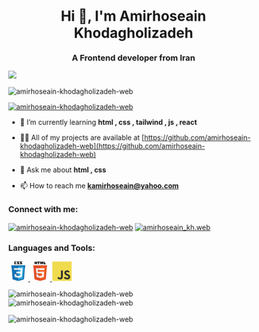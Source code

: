 <h1 align="center">Hi 👋, I'm Amirhoseain Khodagholizadeh</h1>
<h3 align="center">A Frontend developer from Iran</h3>

<img src="https://media.giphy.com/media/qgQUggAC3Pfv687qPC/giphy.gif" width="400"/>


  
<p align="left"> <img src="https://komarev.com/ghpvc/?username=amirhoseain-khodagholizadeh-web&label=Profile%20views&color=0e75b6&style=flat" alt="amirhoseain-khodagholizadeh-web" /> </p>

<p align="left"> <a href="https://github.com/ryo-ma/github-profile-trophy"><img src="https://github-profile-trophy.vercel.app/?username=amirhoseain-khodagholizadeh-web" alt="amirhoseain-khodagholizadeh-web" /></a> </p>

- 🌱 I’m currently learning **html , css , tailwind , js , react**

- 👨‍💻 All of my projects are available at [https://github.com/amirhoseain-khodagholizadeh-web](https://github.com/amirhoseain-khodagholizadeh-web)

- 💬 Ask me about **html , css**

- 📫 How to reach me **kamirhoseain@yahoo.com**

<h3 align="left">Connect with me:</h3>
<p align="left">
<a href="https://linkedin.com/in/amirhoseain-khodagholizadeh-web" target="blank"><img align="center" src="https://raw.githubusercontent.com/rahuldkjain/github-profile-readme-generator/master/src/images/icons/Social/linked-in-alt.svg" alt="amirhoseain-khodagholizadeh-web" height="30" width="40" /></a>
<a href="https://instagram.com/amirhoseain_kh.dev" target="blank"><img align="center" src="https://raw.githubusercontent.com/rahuldkjain/github-profile-readme-generator/master/src/images/icons/Social/instagram.svg" alt="amirhoseain_kh.web" height="30" width="40" /></a>
</p>

<h3 align="left">Languages and Tools:</h3>
<p align="left"> <a href="https://www.w3schools.com/css/" target="_blank" rel="noreferrer"> <img src="https://raw.githubusercontent.com/devicons/devicon/master/icons/css3/css3-original-wordmark.svg" alt="css3" width="40" height="40"/> </a> <a href="https://www.w3.org/html/" target="_blank" rel="noreferrer"> <img src="https://raw.githubusercontent.com/devicons/devicon/master/icons/html5/html5-original-wordmark.svg" alt="html5" width="40" height="40"/> </a> <a href="https://developer.mozilla.org/en-US/docs/Web/JavaScript" target="_blank" rel="noreferrer"> <img src="https://raw.githubusercontent.com/devicons/devicon/master/icons/javascript/javascript-original.svg" alt="javascript" width="40" height="40"/> </a> </p>

<p><img align="left" src="https://github-readme-stats.vercel.app/api/top-langs?username=amirhoseain-khodagholizadeh-web&show_icons=true&locale=en&layout=compact" alt="amirhoseain-khodagholizadeh-web" /></p>

<p>&nbsp;<img align="center" src="https://github-readme-stats.vercel.app/api?username=amirhoseain-khodagholizadeh-web&show_icons=true&locale=en" alt="amirhoseain-khodagholizadeh-web" /></p>

<p><img align="center" src="https://github-readme-streak-stats.herokuapp.com/?user=amirhoseain-khodagholizadeh-web&" alt="amirhoseain-khodagholizadeh-web" /></p>

